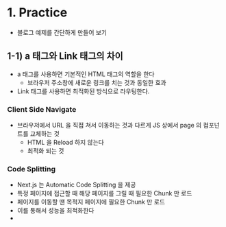 # 1. Practice
- 블로그 예제를 간단하게 만들어 보기
## 1-1) a 태그와 Link 태그의 차이
  - a 태그를 사용하면 기본적인 HTML 태그의 역할을 한다
    - 브라우저 주소창에 새로운 링크를 치는 것과 동일한 효과
  - Link 태그를 사용하면 최적화된 방식으로 라우팅한다.
### Client Side Navigate
- 브라우저에서 URL 을 직접 쳐서 이동하는 것과 다르게 JS 상에서 page 의 컴포넌트를 교체하는 것
  - HTML 을 Reload 하지 않는다
  - 최적화 되는 것
### Code Splitting
- Next.js 는 Automatic Code Splitting 을 제공
- 특정 페이지에 접근할 때 해당 페이지를 그릴 때 필요한 Chunk 만 로드
- 페이지를 이동할 땐 목적지 페이지에 필요한 Chunk 만 로드
- 이를 통해서 성능을 최적화한다
- 